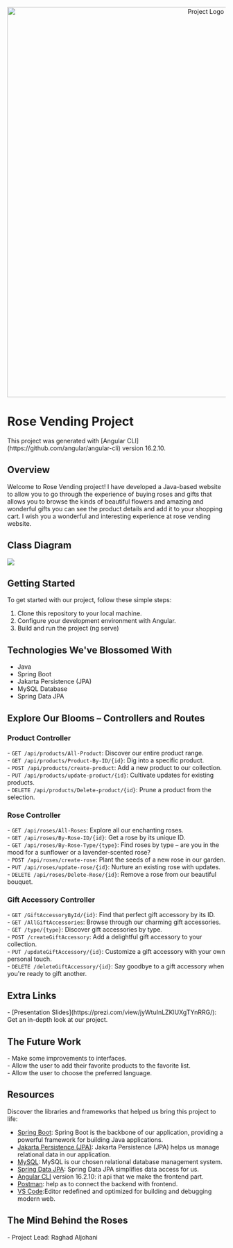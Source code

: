 <!DOCTYPE html>
<html>
<head>
</head>
<body>
<p align="center">
  <img src="C:\Users\رغد الجهني\Downloads\Black White Floral Sketch Professional Organiser Logo.png", alt="Project Logo" width="900">
</p>

<h1>Rose Vending Project</h1>
<p>This project was generated with [Angular CLI](https://github.com/angular/angular-cli) version 16.2.10. </p>
<h2>Overview</h2>

<p>Welcome to Rose Vending project! I have developed a Java-based website to allow you to go through the experience of buying roses and gifts that allows you to browse the kinds of beautiful flowers and amazing and wonderful gifts you can see the product details and add it to your shopping cart. I wish you a wonderful and interesting experience at rose vending website.</p>

<h2>Class Diagram</h2>

<img src="https://github.com/RaghadIbrahem/Ironhack-Project1-Rose-vending-machine-/assets/146075144/8d31160c-b543-4fff-a035-a74fe182ca6f">

<h2>Getting Started</h2>

<p>To get started with our project, follow these simple steps:</p>
<ol>
  <li>Clone this repository to your local machine.</li>
  <li>Configure your development environment with Angular.</li>
  <li>Build and run the project (ng serve) </li>
</ol>
<h2>Technologies We've Blossomed With</h2>

<ul>
  <li>Java</li>
  <li>Spring Boot</li>
  <li>Jakarta Persistence (JPA)</li>
  <li>MySQL Database </li>
  <li>Spring Data JPA</li>
</ul>

<h2>Explore Our Blooms – Controllers and Routes</h2>

<h3>Product Controller</h3>

<p>
- <code>GET /api/products/All-Product</code>: Discover our entire product range.<br>
- <code>GET /api/products/Product-By-ID/{id}</code>: Dig into a specific product.<br>
- <code>POST /api/products/create-product</code>: Add a new product to our collection.<br>
- <code>PUT /api/products/update-product/{id}</code>: Cultivate updates for existing products.<br>
- <code>DELETE /api/products/Delete-product/{id}</code>: Prune a product from the selection.<br>
</p>

<h3>Rose Controller</h3>

<p>
- <code>GET /api/roses/All-Roses</code>: Explore all our enchanting roses.<br>
- <code>GET /api/roses/By-Rose-ID/{id}</code>: Get a rose by its unique ID.<br>
- <code>GET /api/roses/By-Rose-Type/{type}</code>: Find roses by type – are you in the mood for a sunflower or a lavender-scented rose?<br>
- <code>POST /api/roses/create-rose</code>: Plant the seeds of a new rose in our garden.<br>
- <code>PUT /api/roses/update-rose/{id}</code>: Nurture an existing rose with updates.<br>
- <code>DELETE /api/roses/Delete-Rose/{id}</code>: Remove a rose from our beautiful bouquet.<br>
</p>

<h3>Gift Accessory Controller</h3>

<p>
- <code>GET /GiftAccessoryById/{id}</code>: Find that perfect gift accessory by its ID.<br>
- <code>GET /AllGiftAccessories</code>: Browse through our charming gift accessories.<br>
- <code>GET /type/{type}</code>: Discover gift accessories by type.<br>
- <code>POST /createGiftAccessory</code>: Add a delightful gift accessory to your collection.<br>
- <code>PUT /updateGiftAccessory/{id}</code>: Customize a gift accessory with your own personal touch.<br>
- <code>DELETE /deleteGiftAccessory/{id}</code>: Say goodbye to a gift accessory when you're ready to gift another.<br>
</p>

<h2>Extra Links</h2>

<p>
- [Presentation Slides](https://prezi.com/view/jyWtuInLZKlUXgTYnRRG/): Get an in-depth look at our project.<br>
</p>

<h2>The Future Work</h2>

<p>
- Make some improvements to interfaces.<br>
- Allow the user to add their favorite products to the favorite list.<br>
- Allow the user to choose the preferred language.<br>
</p>

<h2>Resources</h2>

<p>Discover the libraries and frameworks that helped us bring this project to life:</p>

- [Spring Boot](https://spring.io/projects/spring-boot): Spring Boot is the backbone of our application, providing a powerful framework for building Java applications.
- [Jakarta Persistence (JPA)](https://jakarta.ee/specifications/persistence/2.2/): Jakarta Persistence (JPA) helps us manage relational data in our application.
- [MySQL](https://www.mysql.com/): MySQL is our chosen relational database management system.
- [Spring Data JPA](https://spring.io/projects/spring-data-jpa): Spring Data JPA simplifies data access for us.
- [Angular CLI](https://github.com/angular/angular-cli) version 16.2.10: it api that we make the frontend part.
- [Postman](https://www.postman.com/): help as to connect the backend with frontend.
- [VS Code](https://code.visualstudio.com/):Editor redefined and optimized for building and debugging modern web.


<h2>The Mind Behind the Roses</h2>

<p>
- Project Lead: Raghad Aljohani<br>
</p>

</body>
</html>
